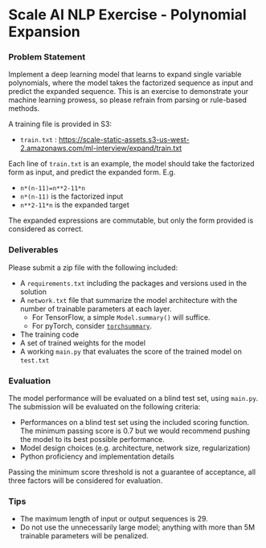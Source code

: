 # Scale AI NLP Exercise - Polynomial Expansion

### Problem Statement

Implement a deep learning model that learns to expand single variable polynomials, where the model takes the factorized sequence as input and predict the expanded sequence. This is an exercise to demonstrate your machine learning prowess, so please refrain from parsing or rule-based methods.

A training file is provided in S3:
* `train.txt` : https://scale-static-assets.s3-us-west-2.amazonaws.com/ml-interview/expand/train.txt

Each line of `train.txt` is an example, the model should take the factorized form as input, and predict the expanded form. E.g.

* `n*(n-11)=n**2-11*n`
* `n*(n-11)` is the factorized input
* `n**2-11*n`  is the expanded target

The expanded expressions are commutable, but only the form provided is considered as correct.

### Deliverables

Please submit a zip file with the following included:
* A `requirements.txt` including the packages and versions used in the solution
* A `network.txt` file that summarize the model architecture with the number of trainable parameters at each layer.
	* For TensorFlow, a simple `Model.summary()` will suffice.
	* For pyTorch, consider [`torchsummary`](https://github.com/sksq96/pytorch-summary).
* The training code
* A set of trained weights for the model
* A working `main.py` that evaluates the score of the trained model on `test.txt`

### Evaluation

The model performance will be evaluated on a blind test set, using `main.py`. The submission will be evaluated on the following criteria:

   * Performances on a blind test set using the included scoring function. The minimum passing score is 0.7 but we would recommend pushing the model to its best possible performance.
   * Model design choices (e.g. architecture, network size, regularization)
   * Python proficiency and implementation details

Passing the minimum score threshold is not a guarantee of acceptance, all three factors will be considered for evaluation.	 

### Tips
* The maximum length of input or output sequences is 29.
* Do not use the unnecessarily large model; anything with more than 5M trainable parameters will be penalized.
